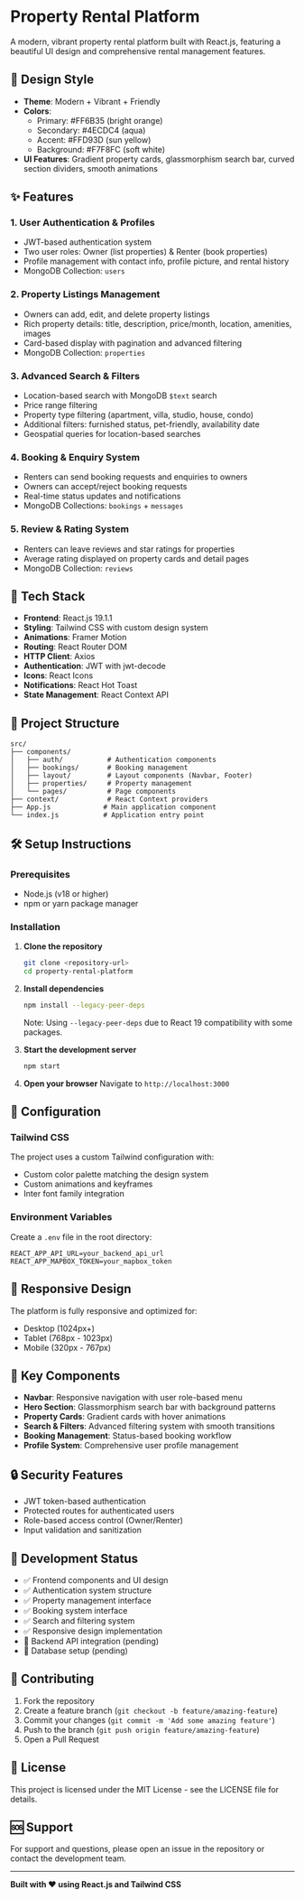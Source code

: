 # Property Rental Platform

A modern, vibrant property rental platform built with React.js, featuring a beautiful UI design and comprehensive rental management features.

## 🎨 Design Style

- **Theme**: Modern + Vibrant + Friendly
- **Colors**: 
  - Primary: #FF6B35 (bright orange)
  - Secondary: #4ECDC4 (aqua)
  - Accent: #FFD93D (sun yellow)
  - Background: #F7F8FC (soft white)
- **UI Features**: Gradient property cards, glassmorphism search bar, curved section dividers, smooth animations

## ✨ Features

### 1. User Authentication & Profiles
- JWT-based authentication system
- Two user roles: Owner (list properties) & Renter (book properties)
- Profile management with contact info, profile picture, and rental history
- MongoDB Collection: `users`

### 2. Property Listings Management
- Owners can add, edit, and delete property listings
- Rich property details: title, description, price/month, location, amenities, images
- Card-based display with pagination and advanced filtering
- MongoDB Collection: `properties`

### 3. Advanced Search & Filters
- Location-based search with MongoDB `$text` search
- Price range filtering
- Property type filtering (apartment, villa, studio, house, condo)
- Additional filters: furnished status, pet-friendly, availability date
- Geospatial queries for location-based searches

### 4. Booking & Enquiry System
- Renters can send booking requests and enquiries to owners
- Owners can accept/reject booking requests
- Real-time status updates and notifications
- MongoDB Collections: `bookings` + `messages`

### 5. Review & Rating System
- Renters can leave reviews and star ratings for properties
- Average rating displayed on property cards and detail pages
- MongoDB Collection: `reviews`

## 🚀 Tech Stack

- **Frontend**: React.js 19.1.1
- **Styling**: Tailwind CSS with custom design system
- **Animations**: Framer Motion
- **Routing**: React Router DOM
- **HTTP Client**: Axios
- **Authentication**: JWT with jwt-decode
- **Icons**: React Icons
- **Notifications**: React Hot Toast
- **State Management**: React Context API

## 📁 Project Structure

```
src/
├── components/
│   ├── auth/           # Authentication components
│   ├── bookings/       # Booking management
│   ├── layout/         # Layout components (Navbar, Footer)
│   ├── properties/     # Property management
│   └── pages/          # Page components
├── context/            # React Context providers
├── App.js             # Main application component
└── index.js           # Application entry point
```

## 🛠️ Setup Instructions

### Prerequisites
- Node.js (v18 or higher)
- npm or yarn package manager

### Installation

1. **Clone the repository**
   ```bash
   git clone <repository-url>
   cd property-rental-platform
   ```

2. **Install dependencies**
   ```bash
   npm install --legacy-peer-deps
   ```
   Note: Using `--legacy-peer-deps` due to React 19 compatibility with some packages.

3. **Start the development server**
   ```bash
   npm start
   ```

4. **Open your browser**
   Navigate to `http://localhost:3000`

## 🔧 Configuration

### Tailwind CSS
The project uses a custom Tailwind configuration with:
- Custom color palette matching the design system
- Custom animations and keyframes
- Inter font family integration

### Environment Variables
Create a `.env` file in the root directory:
```env
REACT_APP_API_URL=your_backend_api_url
REACT_APP_MAPBOX_TOKEN=your_mapbox_token
```

## 📱 Responsive Design

The platform is fully responsive and optimized for:
- Desktop (1024px+)
- Tablet (768px - 1023px)
- Mobile (320px - 767px)

## 🎯 Key Components

- **Navbar**: Responsive navigation with user role-based menu
- **Hero Section**: Glassmorphism search bar with background patterns
- **Property Cards**: Gradient cards with hover animations
- **Search & Filters**: Advanced filtering system with smooth transitions
- **Booking Management**: Status-based booking workflow
- **Profile System**: Comprehensive user profile management

## 🔒 Security Features

- JWT token-based authentication
- Protected routes for authenticated users
- Role-based access control (Owner/Renter)
- Input validation and sanitization

## 🚧 Development Status

- ✅ Frontend components and UI design
- ✅ Authentication system structure
- ✅ Property management interface
- ✅ Booking system interface
- ✅ Search and filtering system
- ✅ Responsive design implementation
- 🔄 Backend API integration (pending)
- 🔄 Database setup (pending)

## 🤝 Contributing

1. Fork the repository
2. Create a feature branch (`git checkout -b feature/amazing-feature`)
3. Commit your changes (`git commit -m 'Add some amazing feature'`)
4. Push to the branch (`git push origin feature/amazing-feature`)
5. Open a Pull Request

## 📄 License

This project is licensed under the MIT License - see the LICENSE file for details.

## 🆘 Support

For support and questions, please open an issue in the repository or contact the development team.

---

**Built with ❤️ using React.js and Tailwind CSS**
